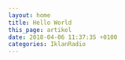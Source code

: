 ```yaml
---
layout: home
title: Hello World
this_page: artikel
date: 2018-04-06 11:37:35 +0100
categories: IklanRadio
---
```

